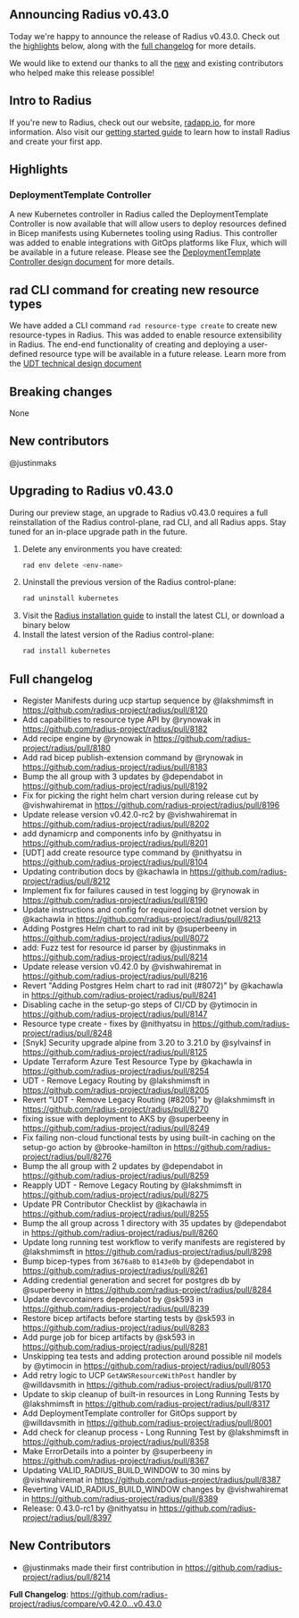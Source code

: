 ## Announcing Radius v0.43.0

Today we're happy to announce the release of Radius v0.43.0. Check out the [highlights](#highlights) below, along with the [full changelog](#full-changelog) for more details.

We would like to extend our thanks to all the [new](#new-contributors) and existing contributors who helped make this release possible!

## Intro to Radius

If you're new to Radius, check out our website, [radapp.io](https://radapp.io), for more information. Also visit our [getting started guide](https://docs.radapp.io/getting-started/) to learn how to install Radius and create your first app.

## Highlights

### DeploymentTemplate Controller
A new Kubernetes controller in Radius called the DeploymentTemplate Controller is now available that will allow users to deploy resources defined in Bicep manifests using Kubernetes tooling using Radius. This controller was added to enable integrations with GitOps platforms like Flux, which will be available in a future release. Please see the [DeploymentTemplate Controller design document](https://github.com/radius-project/design-notes/blob/main/architecture/2024-10-deploymenttemplate-controller.md) for more details.

## rad CLI command for creating new resource types
We have added a CLI command `rad resource-type create` to create new resource-types in Radius. This was added to enable resource extensibility in Radius. The end-end functionality of creating and deploying a user-defined resource type will be available in a future release. Learn more from the [UDT technical design document](https://github.com/radius-project/design-notes/blob/main/architecture/2024-07-user-defined-types.md)
## Breaking changes

None

## New contributors

@justinmaks

## Upgrading to Radius v0.43.0

During our preview stage, an upgrade to Radius v0.43.0 requires a full reinstallation of the Radius control-plane, rad CLI, and all Radius apps. Stay tuned for an in-place upgrade path in the future.

1. Delete any environments you have created:
   ```bash
   rad env delete <env-name>
   ```
2. Uninstall the previous version of the Radius control-plane:
   ```bash
   rad uninstall kubernetes
   ```
3. Visit the [Radius installation guide](https://docs.radapp.io/getting-started/install/) to install the latest CLI, or download a binary below
4. Install the latest version of the Radius control-plane:
   ```bash
   rad install kubernetes
   ```

## Full changelog

* Register Manifests during ucp startup sequence by @lakshmimsft in https://github.com/radius-project/radius/pull/8120
* Add capabilities to resource type API by @rynowak in https://github.com/radius-project/radius/pull/8182
* Add recipe engine by @rynowak in https://github.com/radius-project/radius/pull/8180
* Add rad bicep publish-extension command by @rynowak in https://github.com/radius-project/radius/pull/8183
* Bump the all group with 3 updates by @dependabot in https://github.com/radius-project/radius/pull/8192
* Fix for picking the right helm chart version during release cut by @vishwahiremat in https://github.com/radius-project/radius/pull/8196
* Update release version v0.42.0-rc2 by @vishwahiremat in https://github.com/radius-project/radius/pull/8202
* add dynamicrp and components info by @nithyatsu in https://github.com/radius-project/radius/pull/8201
* [UDT] add create resource type command by @nithyatsu in https://github.com/radius-project/radius/pull/8104
* Updating contribution docs by @kachawla in https://github.com/radius-project/radius/pull/8212
* Implement fix for failures caused in test logging by @rynowak in https://github.com/radius-project/radius/pull/8190
* Update instructions and config for required local dotnet version by @kachawla in https://github.com/radius-project/radius/pull/8213
* Adding Postgres Helm chart to rad init by @superbeeny in https://github.com/radius-project/radius/pull/8072
* add: Fuzz test for resource id parser by @justinmaks in https://github.com/radius-project/radius/pull/8214
* Update release version v0.42.0 by @vishwahiremat in https://github.com/radius-project/radius/pull/8216
* Revert "Adding Postgres Helm chart to rad init (#8072)" by @kachawla in https://github.com/radius-project/radius/pull/8241
* Disabling cache in the setup-go steps of CI/CD by @ytimocin in https://github.com/radius-project/radius/pull/8147
* Resource type create - fixes by @nithyatsu in https://github.com/radius-project/radius/pull/8248
* [Snyk] Security upgrade alpine from 3.20 to 3.21.0 by @sylvainsf in https://github.com/radius-project/radius/pull/8125
* Update Terraform Azure Test Resource Type by @kachawla in https://github.com/radius-project/radius/pull/8254
* UDT - Remove Legacy Routing by @lakshmimsft in https://github.com/radius-project/radius/pull/8205
* Revert "UDT - Remove Legacy Routing (#8205)" by @lakshmimsft in https://github.com/radius-project/radius/pull/8270
* fixing issue with deployment to AKS by @superbeeny in https://github.com/radius-project/radius/pull/8249
* Fix failing non-cloud functional tests by using built-in caching on the setup-go action by @brooke-hamilton in https://github.com/radius-project/radius/pull/8276
* Bump the all group with 2 updates by @dependabot in https://github.com/radius-project/radius/pull/8259
* Reapply UDT - Remove Legacy Routing by @lakshmimsft in https://github.com/radius-project/radius/pull/8275
* Update PR Contributor Checklist by @kachawla in https://github.com/radius-project/radius/pull/8255
* Bump the all group across 1 directory with 35 updates by @dependabot in https://github.com/radius-project/radius/pull/8260
* Update long running test workflow to verify manifests are registered by @lakshmimsft in https://github.com/radius-project/radius/pull/8298
* Bump bicep-types from `3676a8b` to `0143e0b` by @dependabot in https://github.com/radius-project/radius/pull/8261
* Adding credential generation and secret for postgres db by @superbeeny in https://github.com/radius-project/radius/pull/8284
* Update devcontainers dependabot by @sk593 in https://github.com/radius-project/radius/pull/8239
* Restore bicep artifacts before starting tests by @sk593 in https://github.com/radius-project/radius/pull/8283
* Add purge job for bicep artifacts by @sk593 in https://github.com/radius-project/radius/pull/8281
* Unskipping tea tests and adding protection around possible nil models by @ytimocin in https://github.com/radius-project/radius/pull/8053
* Add retry logic to UCP `GetAWSResourceWithPost` handler by @willdavsmith in https://github.com/radius-project/radius/pull/8170
* Update to skip cleanup of built-in resources in Long Running Tests by @lakshmimsft in https://github.com/radius-project/radius/pull/8317
* Add DeploymentTemplate controller for GitOps support by @willdavsmith in https://github.com/radius-project/radius/pull/8001
* Add check for cleanup process - Long Running Test by @lakshmimsft in https://github.com/radius-project/radius/pull/8358
* Make ErrorDetails into a pointer by @superbeeny in https://github.com/radius-project/radius/pull/8367
* Updating VALID_RADIUS_BUILD_WINDOW to 30 mins by @vishwahiremat in https://github.com/radius-project/radius/pull/8387
* Reverting VALID_RADIUS_BUILD_WINDOW changes by @vishwahiremat in https://github.com/radius-project/radius/pull/8389
* Release: 0.43.0-rc1 by @nithyatsu in https://github.com/radius-project/radius/pull/8397

## New Contributors
* @justinmaks made their first contribution in https://github.com/radius-project/radius/pull/8214

**Full Changelog**: https://github.com/radius-project/radius/compare/v0.42.0...v0.43.0


